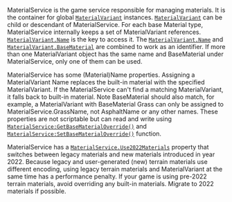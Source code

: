 MaterialService is the game service responsible for managing materials. It is
the container for global [`MaterialVariant`](https://create.roblox.com/docs/reference/engine/classes/MaterialVariant) instances.
[`MaterialVariant`](https://create.roblox.com/docs/reference/engine/classes/MaterialVariant) can be child or descendant of MaterialService. For
each base Material type, MaterialService internally keeps a set of
MaterialVariant references. [`MaterialVariant.Name`](https://create.roblox.com/docs/reference/engine/classes/MaterialVariant#Name) is the key to access
it. The [`MaterialVariant.Name`](https://create.roblox.com/docs/reference/engine/classes/MaterialVariant#Name) and [`MaterialVariant.BaseMaterial`](https://create.roblox.com/docs/reference/engine/classes/MaterialVariant#BaseMaterial)
are combined to work as an identifier. If more than one MaterialVariant object
has the same name and BaseMaterial under MaterialService, only one of them can
be used.

MaterialService has some (Material)Name properties. Assigning a
MaterialVariant Name replaces the built-in material with the specified
MaterialVariant. If the MaterialService can't find a matching MaterialVariant,
it falls back to built-in material. Note BaseMaterial should also match, for
example, a MaterialVariant with BaseMaterial Grass can only be assigned to
MaterialService.GrassName, not AsphaltName or any other names. These
properties are not scriptable but can read and write using
[`MaterialService:GetBaseMaterialOverride()`](https://create.roblox.com/docs/reference/engine/classes/MaterialService#GetBaseMaterialOverride) and
[`MaterialService:SetBaseMaterialOverride()`](https://create.roblox.com/docs/reference/engine/classes/MaterialService#SetBaseMaterialOverride) function.

MaterialService has a [`MaterialService.Use2022Materials`](https://create.roblox.com/docs/reference/engine/classes/MaterialService#Use2022Materials) property that
switches between legacy materials and new materials introduced in year 2022.
Because legacy and user-generated (new) terrain materials use different
encoding, using legacy terrain materials and MaterialVariant at the same time
has a performance penalty. If your game is using pre-2022 terrain materials,
avoid overriding any built-in materials. Migrate to 2022 materials if
possible.
